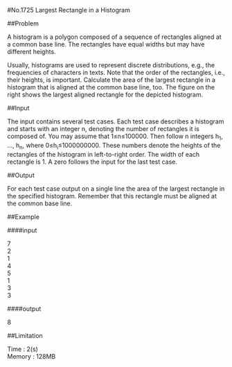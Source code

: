 #No.1725	Largest Rectangle in a Histogram

##Problem

A histogram is a polygon composed of a sequence of rectangles aligned at a common base line. The rectangles have equal widths but may have different heights.  


Usually, histograms are used to represent discrete distributions, e.g., the frequencies of characters in texts. Note that the order of the rectangles, i.e., their heights, is important. Calculate the area of the largest rectangle in a histogram that is aligned at the common base line, too. The figure on the right shows the largest aligned rectangle for the depicted histogram.  

##Input

The input contains several test cases. Each test case describes a histogram and starts with an integer n, denoting the number of rectangles it is composed of. You may assume that 1&le;n&le;100000. Then follow n integers h<sub>1</sub>, ..., h<sub>n</sub>, where 0&le;h<sub>i</sub>&le;1000000000. These numbers denote the heights of the rectangles of the histogram in left-to-right order. The width of each rectangle is 1. A zero follows the input for the last test case.  

##Output

For each test case output on a single line the area of the largest rectangle in the specified histogram. Remember that this rectangle must be aligned at the common base line.  

##Example

####input

7  
2  
1  
4  
5  
1  
3  
3  

####output

8  

##Limitation

Time : 2(s)  
Memory : 128MB
